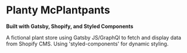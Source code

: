 # Planty McPlantpants

**Built with Gatsby, Shopify, and Styled Components**

A fictional plant store using Gatsby JS/GraphQl to fetch and display data from Shopify CMS. Using 'styled-components' for dynamic styling.
